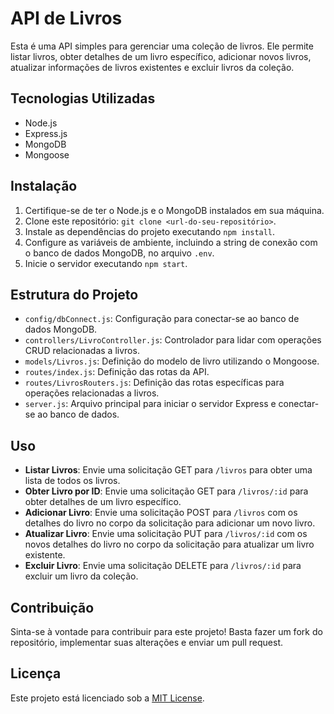 # API de Livros

Esta é uma API simples para gerenciar uma coleção de livros. Ele permite listar livros, obter detalhes de um livro específico, adicionar novos livros, atualizar informações de livros existentes e excluir livros da coleção.

## Tecnologias Utilizadas

- Node.js
- Express.js
- MongoDB
- Mongoose

## Instalação

1. Certifique-se de ter o Node.js e o MongoDB instalados em sua máquina.
2. Clone este repositório: `git clone <url-do-seu-repositório>`.
3. Instale as dependências do projeto executando `npm install`.
4. Configure as variáveis de ambiente, incluindo a string de conexão com o banco de dados MongoDB, no arquivo `.env`.
5. Inicie o servidor executando `npm start`.

## Estrutura do Projeto

- `config/dbConnect.js`: Configuração para conectar-se ao banco de dados MongoDB.
- `controllers/LivroController.js`: Controlador para lidar com operações CRUD relacionadas a livros.
- `models/Livros.js`: Definição do modelo de livro utilizando o Mongoose.
- `routes/index.js`: Definição das rotas da API.
- `routes/LivrosRouters.js`: Definição das rotas específicas para operações relacionadas a livros.
- `server.js`: Arquivo principal para iniciar o servidor Express e conectar-se ao banco de dados.

## Uso

- **Listar Livros**: Envie uma solicitação GET para `/livros` para obter uma lista de todos os livros.
- **Obter Livro por ID**: Envie uma solicitação GET para `/livros/:id` para obter detalhes de um livro específico.
- **Adicionar Livro**: Envie uma solicitação POST para `/livros` com os detalhes do livro no corpo da solicitação para adicionar um novo livro.
- **Atualizar Livro**: Envie uma solicitação PUT para `/livros/:id` com os novos detalhes do livro no corpo da solicitação para atualizar um livro existente.
- **Excluir Livro**: Envie uma solicitação DELETE para `/livros/:id` para excluir um livro da coleção.

## Contribuição

Sinta-se à vontade para contribuir para este projeto! Basta fazer um fork do repositório, implementar suas alterações e enviar um pull request.

## Licença

Este projeto está licenciado sob a [MIT License](LICENSE).
